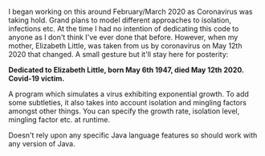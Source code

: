 I began working on this around February/March 2020 as Coronavirus was taking hold. Grand plans to model different approaches to isolation, infections etc. At the time I had no intention of dedicating this code to anyone as I don't think I've ever done that before. However, when my mother, Elizabeth Little, was taken from us by coronavirus on May 12th 2020 that changed. A small gesture but it'll stay here for posterity:

**Dedicated to Elizabeth Little, born May 6th 1947, died May 12th 2020. Covid-19 victim.**

A program which simulates a virus exhibiting exponential growth. To add some subtleties, it also takes into account isolation and mingling factors amongst other things. You can specify the growth rate, isolation level, mingling factor etc. at runtime.

Doesn't rely upon any specific Java language features so should work with any version of Java.
